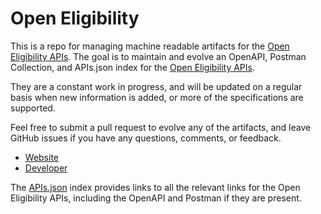 # Open EligibilityThis is a repo for managing machine readable artifacts for the [Open Eligibility APIs](https://about.auntbertha.com/openeligibility). The goal is to maintain and evolve an OpenAPI, Postman Collection, and APIs.json index for the [Open Eligibility APIs](https://about.auntbertha.com/openeligibility).They are a constant work in progress, and will be updated on a regular basis when new information is added, or more of the specifications are supported.Feel free to submit a pull request to evolve any of the artifacts, and leave GitHub issues if you have any questions, comments, or feedback.- [Website](https://about.auntbertha.com/openeligibility)- [Developer](https://about.auntbertha.com/openeligibility)The [APIs.json](https://github.com/api-evangelist/open-eligibility/blob/master/apis.json) index provides links to all the relevant links for the Open Eligibility APIs, including the OpenAPI and Postman if they are present.